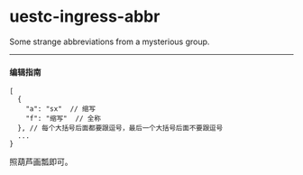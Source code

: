 # uestc-ingress-abbr
Some strange abbreviations from a mysterious group.

---

#### 编辑指南

```
[
  {
    "a": "sx"  // 缩写
    "f": "缩写"  // 全称
  }, // 每个大括号后面都要跟逗号，最后一个大括号后面不要跟逗号
  ...
}
```

照葫芦画瓢即可。
